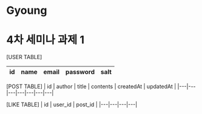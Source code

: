 # Gyoung

# 4차 세미나 과제 1

[USER TABLE] 

|id|name| email | password | salt |
|---|---|---|---|---|


[POST TABLE] 
| id | author | title | contents | createdAt | updatedAt |
|---|---|---|---|---|---|---|


[LIKE TABLE] 
| id | user_id | post_id |
|---|---|---|---|
